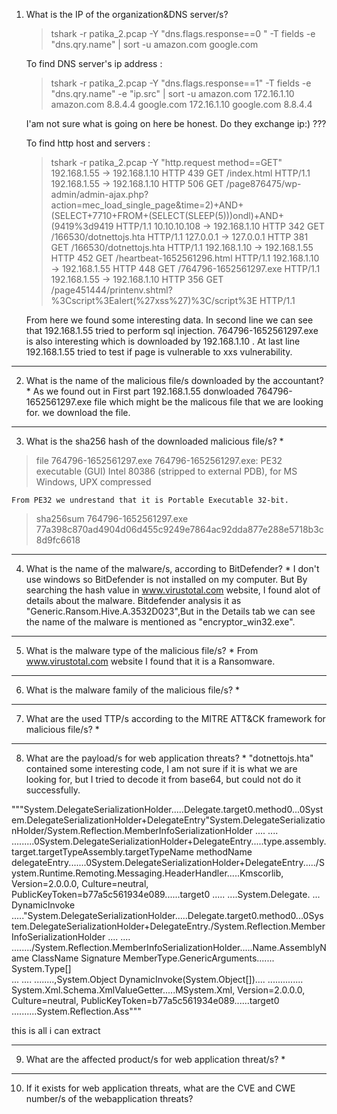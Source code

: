 1. What is the IP of the organization&DNS server/s?
    > tshark -r patika_2.pcap -Y "dns.flags.response==0 " -T fields -e "dns.qry.name" | sort -u
        amazon.com
        google.com

    To find DNS server's ip address :
    > tshark -r patika_2.pcap -Y "dns.flags.response==1" -T fields -e "dns.qry.name" -e "ip.src" | sort -u
            amazon.com      172.16.1.10
            amazon.com      8.8.4.4
            google.com      172.16.1.10
            google.com      8.8.4.4
    
    I'am not sure what is going on here be honest. Do they exchange ip:) ???

    To find http host and servers :
    > tshark -r patika_2.pcap -Y "http.request method==GET"
    192.168.1.55 → 192.168.1.10 HTTP 439 GET /index.html HTTP/1.1 
    192.168.1.55 → 192.168.1.10 HTTP 506 GET /page876475/wp-admin/admin-ajax.php?action=mec_load_single_page&time=2)+AND+(SELECT+7710+FROM+(SELECT(SLEEP(5)))ondl)+AND+(9419%3d9419 HTTP/1.1 
    10.10.10.108 → 192.168.1.10 HTTP 342 GET /166530/dotnettojs.hta HTTP/1.1 
    127.0.0.1 → 127.0.0.1    HTTP 381 GET /166530/dotnettojs.hta HTTP/1.1 
    192.168.1.10 → 192.168.1.55 HTTP 452 GET /heartbeat-1652561296.html HTTP/1.1 
    192.168.1.10 → 192.168.1.55 HTTP 448 GET /764796-1652561297.exe HTTP/1.1 
    192.168.1.55 → 192.168.1.10 HTTP 356 GET /page451444/printenv.shtml?%3Cscript%3EaIert(%27xss%27)%3C/script%3E HTTP/1.1 


    From here we found some interesting data. In second line we can see that 192.168.1.55 tried to perform sql injection. 764796-1652561297.exe is also interesting which is downloaded by 192.168.1.10 . At last line 192.168.1.55 tried to test if page is vulnerable to xxs vulnerability.

--- 

2. What is the name of the malicious file/s downloaded by the accountant? *
    As we found out in First part 192.168.1.55 donwloaded 764796-1652561297.exe file which might be the malicous file that we are looking for. we download the file.

---
 
3. What is the sha256 hash of the downloaded malicious file/s? *
> file 764796-1652561297.exe 
    764796-1652561297.exe: PE32 executable (GUI) Intel 80386 (stripped to external PDB), for MS Windows, UPX compressed

    From PE32 we undrestand that it is Portable Executable 32-bit. 
   
> sha256sum 764796-1652561297.exe 
77a398c870ad4904d06d455c9249e7864ac92dda877e288e5718b3c8d9fc6618  

---

4. What is the name of the malware/s, according to BitDefender? *
I don't use windows so BitDefender is not installed on my computer. But By searching the hash value in www.virustotal.com website, I found alot of details about the malware. Bitdefender analysis it as "Generic.Ransom.Hive.A.3532D023",But in the Details tab we can see the name of the malware is mentioned as "encryptor_win32.exe".

---

5. What is the malware type of the malicious file/s? *
From www.virustotal.com website I found that it is a Ransomware.

---

6. What is the malware family of the malicious file/s? *

---

7. What are the used TTP/s according to the MITRE ATT&CK framework for malicious file/s? *

---

8. What are the payload/s for web application threats? *
"dotnettojs.hta" contained some interesting code, I am not sure if it is what we are looking for, but I tried to decode  it from base64, but could not do it successfully. 

"""System.DelegateSerializationHolder.....Delegate.target0.method0...0System.DelegateSerializationHolder+DelegateEntry"System.DelegateSerializationHolder/System.Reflection.MemberInfoSerializationHolder	....	....	.........0System.DelegateSerializationHolder+DelegateEntry.....type.assembly.target.targetTypeAssembly.targetTypeName
methodName
delegateEntry.......0System.DelegateSerializationHolder+DelegateEntry...../System.Runtime.Remoting.Messaging.HeaderHandler.....Kmscorlib, Version=2.0.0.0, Culture=neutral, PublicKeyToken=b77a5c561934e089......target0	.....	....System.Delegate.
...
DynamicInvoke
....."System.DelegateSerializationHolder.....Delegate.target0.method0...0System.DelegateSerializationHolder+DelegateEntry./System.Reflection.MemberInfoSerializationHolder	....	....	
......../System.Reflection.MemberInfoSerializationHolder.....Name.AssemblyName	ClassName	Signature
MemberType.GenericArguments.......
System.Type[]	
...	....		........,System.Object DynamicInvoke(System.Object[])....
.............. System.Xml.Schema.XmlValueGetter.....MSystem.Xml, Version=2.0.0.0, Culture=neutral, PublicKeyToken=b77a5c561934e089......target0	..........System.Reflection.Ass"""

this is all i can extract

---

9. What are the affected product/s for web application threat/s? *

---

10. If it exists for web application threats, what are the CVE and CWE number/s of the webapplication threats?